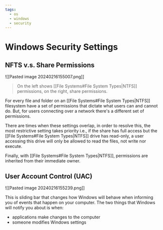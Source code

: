 ```yaml
---
tags:
  - os
  - windows
  - security
---
```

# Windows Security Settings

## NFTS v.s. Share Permissions

![[Pasted image 20240216155007.png]]

>On the left shows [[File Systems#File System Types|NTFS]] permissions, on the right, share permissions.

For every file and folder on an [[File Systems#File System Types|NTFS]] filesystem have a set of permissions that dictate what users can and cannot do. But, for users connecting over a network there's a different set of permissions.

There are times when these settings overlap, in order to resolve this, the most restrictive setting takes priority i.e., if the share has full access but the [[File Systems#File System Types|NTFS]] drive has read-only, a user accessing this drive will only be allowed to read the files, not write nor execute.

Finally, with [[File Systems#File System Types|NTFS]], permissions are inherited from their immediate owner.

## User Account Control (UAC)

![[Pasted image 20240216155239.png]]

This is sliding bar that changes how Windows will behave when informing you of events that happen on your computer. The two things that Windows will notify you about is when:

- applications make changes to the computer
- someone modifies Windows settings
